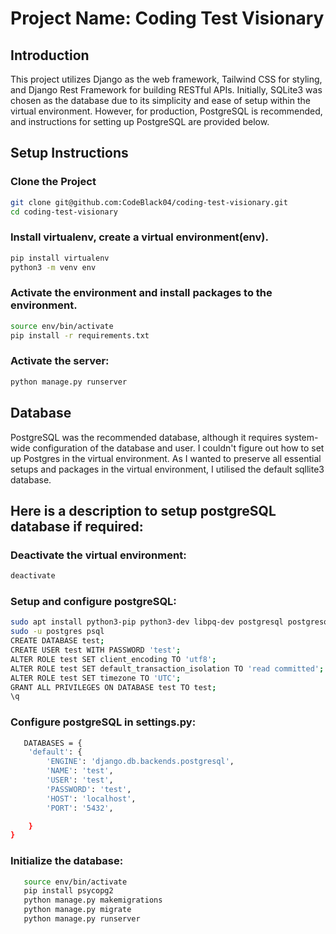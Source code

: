 # Project Name: Coding Test Visionary

## Introduction
This project utilizes Django as the web framework, Tailwind CSS for styling, and Django Rest Framework for building RESTful APIs. Initially, SQLite3 was chosen as the database due to its simplicity and ease of setup within the virtual environment. However, for production, PostgreSQL is recommended, and instructions for setting up PostgreSQL are provided below.

## Setup Instructions

### Clone the Project
```bash
git clone git@github.com:CodeBlack04/coding-test-visionary.git
cd coding-test-visionary
```
### Install virtualenv, create a virtual environment(env).
```bash
pip install virtualenv
python3 -m venv env
```
### Activate the environment and install packages to the environment.
```bash  
source env/bin/activate
pip install -r requirements.txt
```
### Activate the server:
```bash
python manage.py runserver
```

## Database
PostgreSQL was the recommended database, although it requires system-wide configuration of the database and user. I couldn't figure out how to set up Postgres in the virtual environment. As I wanted to preserve all essential setups and packages in the virtual environment, I utilised the default sqllite3 database.

## Here is a description to setup postgreSQL database if required:
### Deactivate the virtual environment:
```bash
deactivate
```
### Setup and configure postgreSQL:
```bash
sudo apt install python3-pip python3-dev libpq-dev postgresql postgresql-contrib
sudo -u postgres psql
CREATE DATABASE test;
CREATE USER test WITH PASSWORD 'test';
ALTER ROLE test SET client_encoding TO 'utf8';
ALTER ROLE test SET default_transaction_isolation TO 'read committed';
ALTER ROLE test SET timezone TO 'UTC';
GRANT ALL PRIVILEGES ON DATABASE test TO test;
\q
```
### Configure postgreSQL in settings.py:
```bash
   DATABASES = {
    'default': {
        'ENGINE': 'django.db.backends.postgresql',
        'NAME': 'test',
        'USER': 'test',
        'PASSWORD': 'test',
        'HOST': 'localhost',
        'PORT': '5432',

    }
}
```
### Initialize the database:
```bash
   source env/bin/activate
   pip install psycopg2
   python manage.py makemigrations
   python manage.py migrate
   python manage.py runserver
```


  
